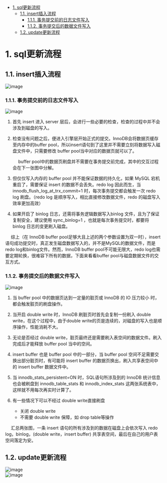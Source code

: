 
<!-- TOC -->

- [1. sql更新流程](#1-sql更新流程)
    - [1.1. insert插入流程](#11-insert插入流程)
        - [1.1.1. 事务提交前的日志文件写入](#111-事务提交前的日志文件写入)
        - [1.1.2. 事务提交后的数据文件写入](#112-事务提交后的数据文件写入)
    - [1.2. update更新流程](#12-update更新流程)

<!-- /TOC -->

# 1. sql更新流程  
<!--
一条 sql 的执行过程详解
*** https://quxuecx.blog.csdn.net/article/details/112001274


MySQL不会丢失数据的秘密，就藏在它的 7种日志里 
https://mp.weixin.qq.com/s/S9dQd1hgYzMBoDqV5bPuiQ


-->

## 1.1. insert插入流程
![image](https://gitee.com/wt1814/pic-host/raw/master/images/SQL/sql-166.png)  


### 1.1.1. 事务提交前的日志文件写入  
![image](https://gitee.com/wt1814/pic-host/raw/master/images/SQL/sql-150.png)  

1. 首先 insert 进入 server 层后，会进行一些必要的检查，检查的过程中并不会涉及到磁盘的写入。
2. 检查没有问题之后，便进入引擎层开始正式的提交。InnoDB会将数据页缓存至内存中的buffer pool，所以insert语句到了这里并不需要立刻将数据写入磁盘文件中，只需要修改 buffer pool当中对应的数据页就可以了。

    &emsp; buffer pool中的数据页刷盘并不需要在事务提交前完成，其中的交互过程会在下一张图中分解。

4. 但仅仅写入内存的 buffer pool 并不能保证数据的持久化，如果 MySQL 宕机重启了，需要保证 insert 的数据不会丢失。redo log 因此而生，当 innodb_flush_log_at_trx_commit=1 时，每次事务提交都会触发一次 redo log 刷盘。（redo log 是顺序写入，相比直接修改数据文件，redo 的磁盘写入效率更加高效）
5. 如果开启了 binlog 日志，还需将事务逻辑数据写入binlog 文件，且为了保证复制安全，建议使用 sync_binlog=1 ，也就是每次事务提交时，都要将 binlog 日志的变更刷入磁盘。  

&emsp; 综上（在 InnoDB buffer pool足够大且上述的两个参数设置为双一时），insert语句成功提交时，真正发生磁盘数据写入的，并不是MySQL的数据文件，而是redo log和binlog文件。然而，InnoDB buffer pool不可能无限大，redo log也需要定期轮换，很难容下所有的数据，下面来看看buffer pool与磁盘数据文件的交互方式。

### 1.1.2. 事务提交后的数据文件写入  
![image](https://gitee.com/wt1814/pic-host/raw/master/images/SQL/sql-151.png)  
1. 当 buffer pool 中的数据页达到一定量的脏页或 InnoDB 的 IO 压力较小 时，都会触发脏页的刷盘操作。
2. 当开启 double write 时，InnoDB 刷脏页时首先会复制一份刷入 double write，在这个过程中，由于double write的页是连续的，对磁盘的写入也是顺序操作，性能消耗不大。
3. 无论是否经过 double write，脏页最终还是需要刷入表空间的数据文件。刷入完成后才能释放 buffer pool 当中的空间。
4. insert buffer 也是 buffer pool 中的一部分，当 buffer pool 空间不足需要交换出部分脏页时，有可能将 insert buffer 的数据页换出，刷入共享表空间中的 insert buffer 数据文件中。
5. 当 innodb_stats_persistent=ON 时，SQL语句所涉及到的 InnoDB 统计信息也会被刷盘到 innodb_table_stats 和 innodb_index_stats 这两张系统表中，这样就不用每次再实时计算了。
6. 有一些情况下可以不经过 double write直接刷盘

    * 关闭 double write  
    * 不需要 double write 保障，如 drop table等操作  

&emsp; 汇总两张图，一条 insert 语句的所有涉及到的数据在磁盘上会依次写入 redo log，binlog，(double write，insert buffer) 共享表空间，最后在自己的用户表空间落定为安。  

## 1.2. update更新流程
![image](https://gitee.com/wt1814/pic-host/raw/master/images/SQL/sql-174.png)  
![image](https://gitee.com/wt1814/pic-host/raw/master/images/SQL/sql-175.png)  


